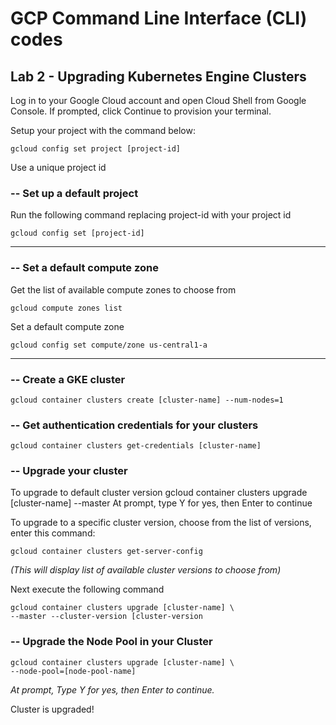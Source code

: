 # GCP Command Line Interface (CLI) codes

## Lab 2 - Upgrading Kubernetes Engine Clusters

Log in to your Google Cloud account and open Cloud Shell from Google Console. 
If prompted, click Continue to provision your terminal.

Setup your project with the command below:

```
gcloud config set project [project-id]
``` 

Use a unique project id

### -- Set up a default project
Run the following command replacing project-id with your project id

```
gcloud config set [project-id]
```
	
---
### -- Set a default compute zone
Get the list of available compute zones to choose from

```
gcloud compute zones list
```
	
Set a default compute zone
```
gcloud config set compute/zone us-central1-a
```

---
### -- Create a GKE cluster
```
gcloud container clusters create [cluster-name] --num-nodes=1
``` 

### -- Get authentication credentials for your clusters
```
gcloud container clusters get-credentials [cluster-name]
```

### -- Upgrade your cluster
To upgrade to default cluster version 
gcloud container clusters upgrade [cluster-name] --master
	At prompt, type Y for yes, then Enter to continue

To upgrade to a specific cluster version, choose from the list of versions, enter this command:

```
gcloud container clusters get-server-config
``` 

*(This will display list of available cluster versions to choose from)*

Next execute the following command
```
gcloud container clusters upgrade [cluster-name] \
--master --cluster-version [cluster-version
```

### -- Upgrade the Node Pool in your Cluster
```
gcloud container clusters upgrade [cluster-name] \
--node-pool=[node-pool-name]
```

*At prompt, Type Y for yes, then Enter to continue.*

Cluster is upgraded!

